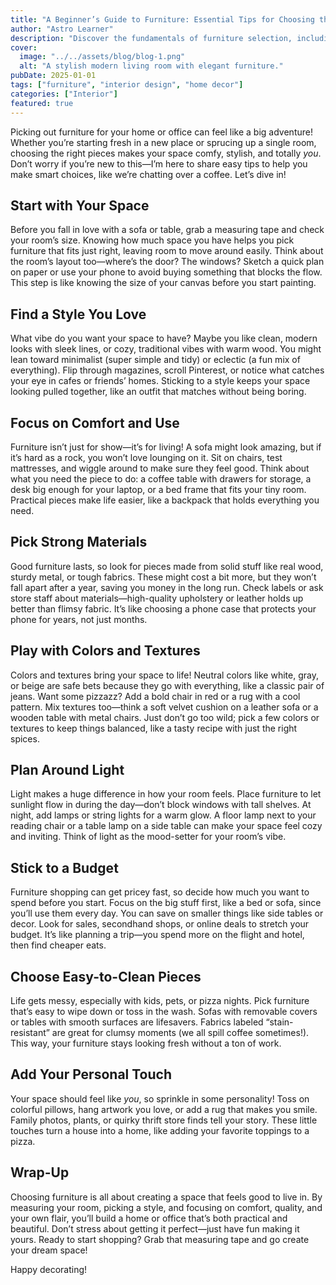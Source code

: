 ```yaml
---
title: "A Beginner’s Guide to Furniture: Essential Tips for Choosing the Right Pieces"
author: "Astro Learner"
description: "Discover the fundamentals of furniture selection, including style, materials, comfort, and functionality. Learn how to choose the perfect pieces for your home or office."
cover:
  image: "../../assets/blog/blog-1.png"
  alt: "A stylish modern living room with elegant furniture."
pubDate: 2025-01-01
tags: ["furniture", "interior design", "home decor"]
categories: ["Interior"]
featured: true
---
```


Picking out furniture for your home or office can feel like a big adventure! Whether you’re starting fresh in a new place or sprucing up a single room, choosing the right pieces makes your space comfy, stylish, and totally _you_. Don’t worry if you’re new to this—I’m here to share easy tips to help you make smart choices, like we’re chatting over a coffee. Let’s dive in!

## Start with Your Space

Before you fall in love with a sofa or table, grab a measuring tape and check your room’s size. Knowing how much space you have helps you pick furniture that fits just right, leaving room to move around easily. Think about the room’s layout too—where’s the door? The windows? Sketch a quick plan on paper or use your phone to avoid buying something that blocks the flow. This step is like knowing the size of your canvas before you start painting.

## Find a Style You Love

What vibe do you want your space to have? Maybe you like clean, modern looks with sleek lines, or cozy, traditional vibes with warm wood. You might lean toward minimalist (super simple and tidy) or eclectic (a fun mix of everything). Flip through magazines, scroll Pinterest, or notice what catches your eye in cafes or friends’ homes. Sticking to a style keeps your space looking pulled together, like an outfit that matches without being boring.

## Focus on Comfort and Use

Furniture isn’t just for show—it’s for living! A sofa might look amazing, but if it’s hard as a rock, you won’t love lounging on it. Sit on chairs, test mattresses, and wiggle around to make sure they feel good. Think about what you need the piece to do: a coffee table with drawers for storage, a desk big enough for your laptop, or a bed frame that fits your tiny room. Practical pieces make life easier, like a backpack that holds everything you need.

## Pick Strong Materials

Good furniture lasts, so look for pieces made from solid stuff like real wood, sturdy metal, or tough fabrics. These might cost a bit more, but they won’t fall apart after a year, saving you money in the long run. Check labels or ask store staff about materials—high-quality upholstery or leather holds up better than flimsy fabric. It’s like choosing a phone case that protects your phone for years, not just months.

## Play with Colors and Textures

Colors and textures bring your space to life! Neutral colors like white, gray, or beige are safe bets because they go with everything, like a classic pair of jeans. Want some pizzazz? Add a bold chair in red or a rug with a cool pattern. Mix textures too—think a soft velvet cushion on a leather sofa or a wooden table with metal chairs. Just don’t go too wild; pick a few colors or textures to keep things balanced, like a tasty recipe with just the right spices.

## Plan Around Light

Light makes a huge difference in how your room feels. Place furniture to let sunlight flow in during the day—don’t block windows with tall shelves. At night, add lamps or string lights for a warm glow. A floor lamp next to your reading chair or a table lamp on a side table can make your space feel cozy and inviting. Think of light as the mood-setter for your room’s vibe.

## Stick to a Budget

Furniture shopping can get pricey fast, so decide how much you want to spend before you start. Focus on the big stuff first, like a bed or sofa, since you’ll use them every day. You can save on smaller things like side tables or decor. Look for sales, secondhand shops, or online deals to stretch your budget. It’s like planning a trip—you spend more on the flight and hotel, then find cheaper eats.

## Choose Easy-to-Clean Pieces

Life gets messy, especially with kids, pets, or pizza nights. Pick furniture that’s easy to wipe down or toss in the wash. Sofas with removable covers or tables with smooth surfaces are lifesavers. Fabrics labeled “stain-resistant” are great for clumsy moments (we all spill coffee sometimes!). This way, your furniture stays looking fresh without a ton of work.

## Add Your Personal Touch

Your space should feel like _you_, so sprinkle in some personality! Toss on colorful pillows, hang artwork you love, or add a rug that makes you smile. Family photos, plants, or quirky thrift store finds tell your story. These little touches turn a house into a home, like adding your favorite toppings to a pizza.

## Wrap-Up

Choosing furniture is all about creating a space that feels good to live in. By measuring your room, picking a style, and focusing on comfort, quality, and your own flair, you’ll build a home or office that’s both practical and beautiful. Don’t stress about getting it perfect—just have fun making it yours. Ready to start shopping? Grab that measuring tape and go create your dream space!

Happy decorating!
